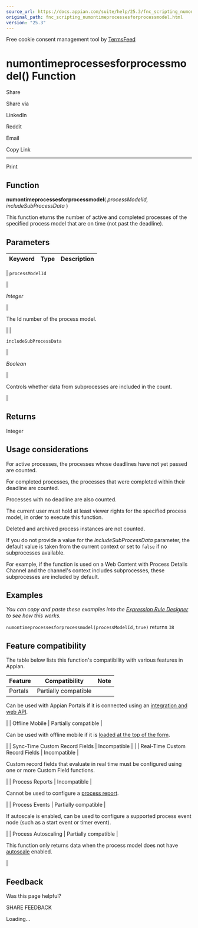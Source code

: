 ```yaml
---
source_url: https://docs.appian.com/suite/help/25.3/fnc_scripting_numontimeprocessesforprocessmodel.html
original_path: fnc_scripting_numontimeprocessesforprocessmodel.html
version: "25.3"
---
```


Free cookie consent management tool by [TermsFeed](https://www.termsfeed.com/)

# numontimeprocessesforprocessmodel() Function

Share

Share via

LinkedIn

Reddit

Email

Copy Link

* * *

Print

## Function

**numontimeprocessesforprocessmodel**( _processModelId, includeSubProcessData_ )

This function eturns the number of active and completed processes of the specified process model that are on time (not past the deadline).

## Parameters

| Keyword | Type | Description |
| --- | --- | --- |
|
`processModelId`

 |

_Integer_

 |

The Id number of the process model.

 |
|

`includeSubProcessData`

 |

_Boolean_

 |

Controls whether data from subprocesses are included in the count.

 |

## Returns

Integer

## Usage considerations

For active processes, the processes whose deadlines have not yet passed are counted.

For completed processes, the processes that were completed within their deadline are counted.

Processes with no deadline are also counted.

The current user must hold at least viewer rights for the specified process model, in order to execute this function.

Deleted and archived process instances are not counted.

If you do not provide a value for the _includeSubProcessData_ parameter, the default value is taken from the current context or set to `false` if no subprocesses available.

For example, if the function is used on a Web Content with Process Details Channel and the channel's context includes subprocesses, these subprocesses are included by default.

## Examples

_You can copy and paste these examples into the [Expression Rule Designer](Expression_Rules.html) to see how this works._

`numontimeprocessesforprocessmodel(processModelId,true)` returns `38`

## Feature compatibility

The table below lists this function's compatibility with various features in Appian.

| Feature | Compatibility | Note |
| --- | --- | --- |
| Portals | Partially compatible |
Can be used with Appian Portals if it is connected using an [integration and web API](portals-design.html#using-partially-compatible-functions-and-objects-in-a-portal).

 |
| Offline Mobile | Partially compatible |

Can be used with offline mobile if it is [loaded at the top of the form](offline-mobile-design-best-practices.html#working-with-partially-compatible-functions).

 |
| Sync-Time Custom Record Fields | Incompatible |  |
| Real-Time Custom Record Fields | Incompatible |

Custom record fields that evaluate in real time must be configured using one or more Custom Field functions.

 |
| Process Reports | Incompatible |

Cannot be used to configure a [process report](Process_Reports.html).

 |
| Process Events | Partially compatible |

If autoscale is enabled, can be used to configure a supported process event node (such as a start event or timer event).

 |
| Process Autoscaling | Partially compatible |

This function only returns data when the process model does not have [autoscale](autoscale-processes.html) enabled.

 |

## Feedback

Was this page helpful?

SHARE FEEDBACK

Loading...